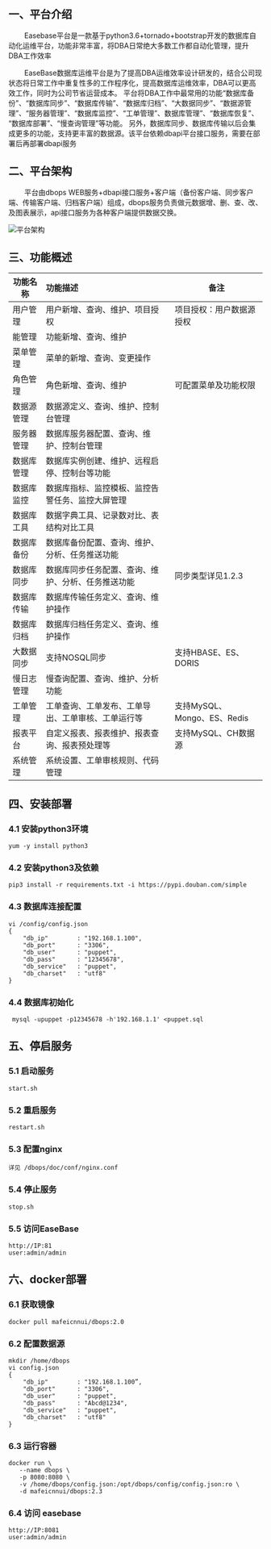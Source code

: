 ## 一、平台介绍  

   &nbsp;&nbsp;&nbsp;&nbsp;&nbsp;&nbsp;&nbsp;&nbsp;Easebase平台是一款基于python3.6+tornado+bootstrap开发的数据库自动化运维平台，功能非常丰富，将DBA日常绝大多数工作都自动化管理，提升DBA工作效率
   
   &nbsp;&nbsp;&nbsp;&nbsp;&nbsp;&nbsp;&nbsp;&nbsp;EaseBase数据库运维平台是为了提高DBA运维效率设计研发的，结合公司现状态将日常工作中重复性多的工作程序化，提高数据库运维效率，DBA可以更高效工作，同时为公司节省运营成本。 
平台将DBA工作中最常用的功能“数据库备份”、“数据库同步”、“数据库传输”、“数据库归档”、“大数据同步”、“数据源管理”、“服务器管理”、“数据库监控”、“工单管理”、数据库管理”、“数据库恢复”、 “数据库部署”、“慢查询管理”等功能。
另外，数据库同步、数据库传输以后会集成更多的功能，支持更丰富的数据源。该平台依赖dbapi平台接口服务，需要在部署后再部署dbapi服务 
   
## 二、平台架构

   &nbsp;&nbsp;&nbsp;&nbsp;&nbsp;&nbsp;&nbsp;&nbsp;平台由dbops WEB服务+dbapi接口服务+客户端（备份客户端、同步客户端、传输客户端、归档客户端）组成，dbops服务负责做元数据增、删、查、改、及图表展示，api接口服务为各种客户端提供数据交换。  
   
   ![平台架构](https://github.com/mafeicnnui/dbops/blob/master/static/doc/images/framework.png)
   

## 三、功能概述
       
   | 功能名称   | 功能描述                                           | 备注                        |
| ---------- | :------------------------------------------------- | --------------------------- |
| 用户管理   | 用户新增、查询、维护、项目授权                     | 项目授权：用户数据源授权    |
| 能管理     | 功能新增、查询、维护                               |                             |
| 菜单管理   | 菜单的新增、查询、变更操作                         |                             |
| 角色管理   | 角色新增、查询、维护                               | 可配置菜单及功能权限        |
| 数据源管理 | 数据源定义、查询、维护、控制台管理                 |                             |
| 服务器管理 | 数据库服务器配置、查询、维护、控制台管理           |                             |
| 数据库管理 | 数据库实例创建、维护、远程启停、控制台等功能       |                             |
| 数据库监控 | 数据库指标、监控模板、监控告警任务、监控大屏管理   |                             |
| 数据库工具 | 数据字典工具、记录数对比、表结构对比工具           |                             |
| 数据库备份 | 数据库备份配置、查询、维护、分析、任务推送功能     |                             |
| 数据库同步 | 数据库同步任务配置、查询、维护、分析、任务推送功能 | 同步类型详见1.2.3           |
| 数据库传输 | 数据库传输任务定义、查询、维护操作                 |                             |
| 数据库归档 | 数据库归档任务定义、查询、维护操作                 |                             |
| 大数据同步 | 支持NOSQL同步                                      | 支持HBASE、ES、DORIS        |
| 慢日志管理 | 慢查询配置、查询、维护、分析功能                   |                             |
| 工单管理   | 工单查询、工单发布、工单导出、工单审核、工单运行等 | 支持MySQL、Mongo、ES、Redis |
| 报表平台   | 自定义报表、报表维护、报表查询、报表预处理等       | 支持MySQL、CH数据源         |
| 系统管理   | 系统设置、工单审核规则、代码管理                   |                             |


       
       
## 四、安装部署  


### 4.1 安装python3环境 
    
    yum -y install python3
    

### 4.2 安装python3及依赖  

    pip3 install -r requirements.txt -i https://pypi.douban.com/simple
    
### 4.3  数据库连接配置

    vi /config/config.json 
    {
        "db_ip"        : "192.168.1.100",
        "db_port"      : "3306",
        "db_user"      : "puppet",
        "db_pass"      : "12345678",
        "db_service"   : "puppet",
        "db_charset"   : "utf8"
    }
    
        
### 4.4 数据库初始化
    
     mysql -upuppet -p12345678 -h'192.168.1.1' <puppet.sql

## 五、停启服务

### 5.1 启动服务  

    start.sh 


### 5.2 重启服务  

    restart.sh
    
### 5.3 配置nginx  

    详见 /dbops/doc/conf/nginx.conf


### 5.4 停止服务  

    stop.sh

### 5.5 访问EaseBase  
    
    http://IP:81
    user:admin/admin

## 六、docker部署 

### 6.1 获取镜像

    docker pull mafeicnnui/dbops:2.0

### 6.2 配置数据源

    mkdir /home/dbops
    vi config.json 
    {
        "db_ip"        : "192.168.1.100”,
        "db_port"      : "3306",
        "db_user"      : "puppet",
        "db_pass"      : "Abcd@1234",
        "db_service"   : "puppet",
        "db_charset"   : "utf8"
    }


### 6.3 运行容器

    docker run \
       --name dbops \
       -p 8080:8080 \
       -v /home/dbops/config.json:/opt/dbops/config/config.json:ro \
       -d mafeicnnui/dbops:2.3
    
### 6.4 访问 easebase
    
    http://IP:8081
    user:admin/admin
